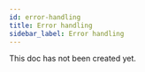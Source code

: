 ```yaml
---
id: error-handling
title: Error handling
sidebar_label: Error handling
---
```


This doc has not been created yet.
